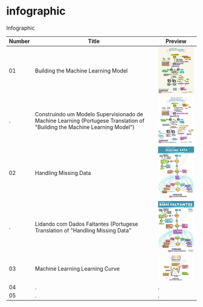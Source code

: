 # infographic
Infographic

Number | Title | Preview
---|---|---
01 | Building the Machine Learning Model | <img src="01-Building-the-Machine-Learning-Model.JPG" alt="Building the Machine Learning Model" title="Building the Machine Learning Model" width="200" />
.  | Construindo um Modelo Supervisionado de Machine Learning (Portugese Translation of "Building the Machine Learning Model") | <img src="PT-01-Construindo-um-Modelo-Supervisionado-de-Machine-Learning.JPG" alt="Construindo um Modelo Supervisionado de Machine Learning" title="Construindo um Modelo Supervisionado de Machine Learning" width="200" />
02 | Handling Missing Data |  <img src="02-Handling-Missing-Data.JPG" alt="Handling Missing Data" title="Handling Missing Data" width="200" />
.  | Lidando com Dados Faltantes (Portugese Translation of "Handling Missing Data" |  <img src="PT-01-Lidando-com-Dados-Faltantes.JPG" alt="Lidando com Dados Faltantes" title="Lidando com Dados Faltantes" width="200" />
03 | Machine Learning Learning Curve |  <img src="03-Machine-Learning-Learning-Curve.JPG" alt="Machine Learning Learning Curve" title="Machine Learning Learning Curve" width="200" />
04 | . |  .
05 | . |  .
